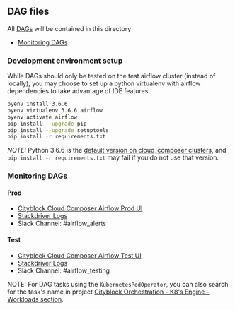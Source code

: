 ## DAG files

All [DAGs](https://airflow.apache.org/concepts.html#dags) will be contained in this directory

* [Monitoring DAGs](#monitoring-dags)

### Development environment setup

While DAGs should only be tested on the test airflow cluster (instead of locally), you may choose to set up a python 
virtualenv with airflow dependencies to take advantage of IDE features.

```bash
pyenv install 3.6.6
pyenv virtualenv 3.6.6 airflow
pyenv activate airflow
pip install --upgrade pip
pip install --upgrade setuptools
pip install -r requirements.txt
```

*NOTE:* Python 3.6.6 is the [default version on cloud_composer clusters](https://cloud.google.com/composer/docs/concepts/python-version),
and `pip install -r requirements.txt` may fail if you do not use that version.

### Monitoring DAGs
#### Prod
* [Cityblock Cloud Composer Airflow Prod UI](https://r924531339b5480d9-tp.appspot.com)
* [Stackdriver Logs](https://console.cloud.google.com/logs/viewer?resource=cloud_composer_environment%2Flocation%2Fus-east4%2Fenvironment_name%2Fcityblock-composer-env&project=cityblock-orchestration)
* Slack Channel: #airflow_alerts

#### Test
* [Cityblock Cloud Composer Airflow Test UI](https://ub16b5f6f1ad484c4-tp.appspot.com)
* [Stackdriver Logs](https://console.cloud.google.com/logs/viewer?resource=cloud_composer_environment%2Flocation%2Fus-east4%2Fenvironment_name%2Fcityblock-composer-env-test&project=cityblock-orchestration)
* Slack Channel: #airflow_testing

NOTE: For DAG tasks using the `KubernetesPodOperator`,  you can also search for the task's name in project 
[Cityblock Orchestration - K8's Engine - Workloads section](https://console.cloud.google.com/kubernetes/workload?project=cityblock-orchestration&workload_list_tablesize=50).
